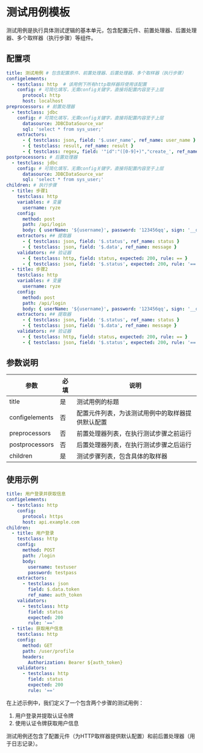 # 测试用例模板

测试用例是执行具体测试逻辑的基本单元，包含配置元件、前置处理器、后置处理器、多个取样器（执行步骤）等组件。

## 配置项

```yaml
title: 测试用例 # 包含配置原件、前置处理器、后置处理器、多个取样器（执行步骤）
configelements:
  - testclass: http  # 该用例下所有http取样器将使用该配置
    config: # 可简化填写，无需config关键字，直接将配置内容至于上层
      protocol: http
      host: localhost
preprocessors: # 前置处理器
  - testclass: jdbc
    config: # 可简化填写，无需config关键字，直接将配置内容至于上层
      datasource: JDBCDataSource_var
      sql: 'select * from sys_user;'
    extractors:
      - { testclass: json, field: '$.user_name', ref_name: user_name }
      - { testclass: result, ref_name: result }
      - { testclass: regex, field: '"id":"([0-9]+)","create_', ref_name: r_total, match_num: 0 }
postprocessors: # 后置处理器
  - testclass: jdbc
    config: # 可简化填写，无需config关键字，直接将配置内容至于上层
      datasource: JDBCDataSource_var
      sql: 'select * from sys_user;'
children: # 执行步骤
  - title: 步骤1
    testclass: http
    variables: # 变量
      username: ryze
    config:
      method: post
      path: /api/login
      body: { userName: '${username}', password: '123456qq', sign: '__digest(${username}123456qq)' }
    extractors: ## 提取器
      - { testclass: json, field: '$.status', ref_name: status }
      - { testclass: json, field: '$.data', ref_name: message }
    validators: ## 验证器
      - { testclass: http, field: status, expected: 200, rule: == }
      - { testclass: json, field: '$.status', expected: 200, rule: '==' }
  - title: 步骤2
    testclass: http
    variables: # 变量
      username: ryze
    config:
      method: post
      path: /api/login
      body: { userName: '${username}', password: '123456qq', sign: '__digest(${username}123456qq)' }
    extractors: ## 提取器
      - { testclass: json, field: '$.status', ref_name: status }
      - { testclass: json, field: '$.data', ref_name: message }
    validators: ## 验证器
      - { testclass: http, field: status, expected: 200, rule: == }
      - { testclass: json, field: '$.status', expected: 200, rule: '==' }
```

## 参数说明

| 参数             | 必填 | 说明                       |
|----------------|----|--------------------------|
| title          | 是  | 测试用例的标题                  |
| configelements | 否  | 配置元件列表，为该测试用例中的取样器提供默认配置 |
| preprocessors  | 否  | 前置处理器列表，在执行测试步骤之前运行      |
| postprocessors | 否  | 后置处理器列表，在执行测试步骤之后运行      |
| children       | 是  | 测试步骤列表，包含具体的取样器          |

## 使用示例

```yaml
title: 用户登录并获取信息
configelements:
  - testclass: http
    config:
      protocol: https
      host: api.example.com
children:
  - title: 用户登录
    testclass: http
    config:
      method: POST
      path: /login
      body:
        username: testuser
        password: testpass
    extractors:
      - testclass: json
        field: $.data.token
        ref_name: auth_token
    validators:
      - testclass: http
        field: status
        expected: 200
        rule: '=='
  - title: 获取用户信息
    testclass: http
    config:
      method: GET
      path: /user/profile
      headers:
        Authorization: Bearer ${auth_token}
    validators:
      - testclass: http
        field: status
        expected: 200
        rule: '=='
```

在上述示例中，我们定义了一个包含两个步骤的测试用例：

1. 用户登录并提取认证令牌
2. 使用认证令牌获取用户信息

测试用例还包含了配置元件（为HTTP取样器提供默认配置）和前后置处理器（用于日志记录）。